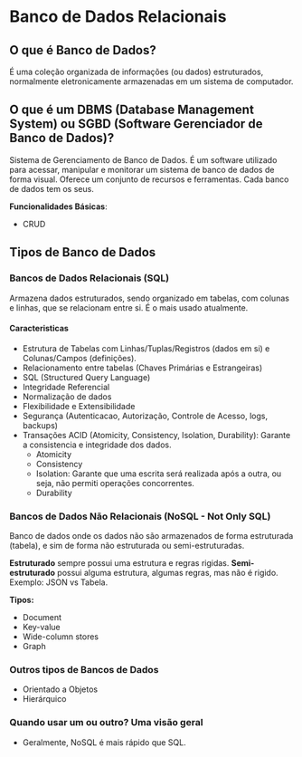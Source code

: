 # Banco de Dados Relacionais

## O que é Banco de Dados?

É uma coleção organizada de informações (ou dados) estruturados, normalmente eletronicamente armazenadas em um sistema de computador.

## O que é um DBMS (Database Management System) ou SGBD (Software Gerenciador de Banco de Dados)?

Sistema de Gerenciamento de Banco de Dados.
É um software utilizado para acessar, manipular e monitorar um sistema de banco de dados de forma visual.
Oferece um conjunto de recursos e ferramentas.
Cada banco de dados tem os seus.

**Funcionalidades Básicas**:

- CRUD

## Tipos de Banco de Dados

### Bancos de Dados Relacionais (SQL)

Armazena dados estruturados, sendo organizado em tabelas, com colunas e linhas, que se relacionam entre si.
É o mais usado atualmente.

#### Caracteristicas

- Estrutura de Tabelas com Linhas/Tuplas/Registros (dados em si) e Colunas/Campos (definições).
- Relacionamento entre tabelas (Chaves Primárias e Estrangeiras)
- SQL (Structured Query Language)
- Integridade Referencial
- Normalização de dados
- Flexibilidade e Extensibilidade
- Segurança (Autenticacao, Autorização, Controle de Acesso, logs, backups)
- Transações ACID (Atomicity, Consistency, Isolation, Durability): Garante a consistencia e integridade dos dados.
  - Atomicity
  - Consistency
  - Isolation: Garante que uma escrita será realizada após a outra, ou seja, não permiti operações concorrentes.
  - Durability

### Bancos de Dados Não Relacionais (NoSQL - Not Only SQL)

Banco de dados onde os dados não são armazenados de forma estruturada (tabela), e sim de forma não estruturada ou semi-estruturadas.

**Estruturado** sempre possui uma estrutura e regras rigidas.
**Semi-estruturado** possui alguma estrutura, algumas regras, mas não é rigido.
Exemplo: JSON vs Tabela.

**Tipos:**

- Document
- Key-value
- Wide-column stores
- Graph

### Outros tipos de Bancos de Dados

- Orientado a Objetos
- Hierárquico

### Quando usar um ou outro? Uma visão geral

- Geralmente, NoSQL é mais rápido que SQL.

